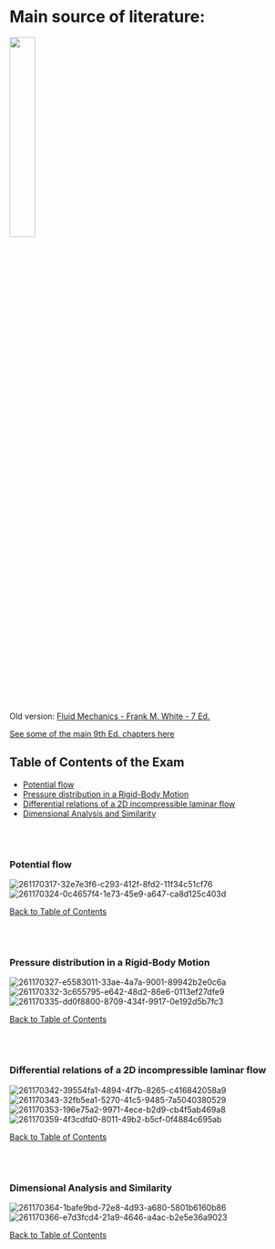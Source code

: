 
# Main source of literature: 

<p align="left">
<img src="https://github.com/GBlanch/Multivar.-calculus-on-AFM/assets/136500426/cf79c5c1-9de7-4693-85d1-f8eeaa4b5e6e" width="30%" height="30%">

Old version:
[Fluid Mechanics - Frank M. White - 7 Ed.](https://iem.ca/pdf/resources/Fluid%20Mechanics,%207th%20Ed.%20(Mcgraw-Hill%20Series%20in%20Mechanical%20Engineering).pdf)

[See some of the main 9th Ed. chapters here](https://github.com/GBlanch/Multivar.-calculus-on-AFM/tree/main/A.%20Book)

## Table of Contents of the Exam

+ [Potential flow](#potential-flow)
+ [Pressure distribution in a Rigid-Body Motion](#pressure-distribution-in-a-rigid-body-motion)
+ [Differential relations of a 2D incompressible laminar flow](#differential-relations-of-a-2D-incompressible-laminar-flow)
+ [Dimensional Analysis and Similarity](#dimensional-analysis-and-similarity)


&nbsp;    
&nbsp;  

### Potential flow

![261170317-32e7e3f6-c293-412f-8fd2-11f34c51cf76](https://github.com/GBlanch/Multivar.-calculus-on-AFM/assets/136500426/8daee5bf-4f61-40c8-b29f-e284a888987f)
![261170324-0c4657f4-1e73-45e9-a647-ca8d125c403d](https://github.com/GBlanch/Multivar.-calculus-on-AFM/assets/136500426/d1fa9978-d4dd-4e5c-9812-165bf0393089)

[Back to Table of Contents](#table-of-contents-of-the-exam)


&nbsp;    
&nbsp;  

### Pressure distribution in a Rigid-Body Motion

![261170327-e5583011-33ae-4a7a-9001-89942b2e0c6a](https://github.com/GBlanch/Multivar.-calculus-on-AFM/assets/136500426/db24b634-2287-4a13-863d-6bc6c1f0aa59)
![261170332-3c655795-e642-48d2-86e6-0113ef27dfe9](https://github.com/GBlanch/Multivar.-calculus-on-AFM/assets/136500426/1999b7ec-9fd8-485f-969a-26604f300a77)
![261170335-dd0f8800-8709-434f-9917-0e192d5b7fc3](https://github.com/GBlanch/Multivar.-calculus-on-AFM/assets/136500426/69234d1f-23bb-4bee-875f-4d265401d087)

[Back to Table of Contents](#table-of-contents-of-the-exam)


&nbsp;    
&nbsp;  

### Differential relations of a 2D incompressible laminar flow

![261170342-39554fa1-4894-4f7b-8265-c416842058a9](https://github.com/GBlanch/Multivar.-calculus-on-AFM/assets/136500426/74ff6b5a-0671-48af-ac63-2502a8591038)
![261170343-32fb5ea1-5270-41c5-9485-7a5040380529](https://github.com/GBlanch/Multivar.-calculus-on-AFM/assets/136500426/5f3f90a5-c9ad-4582-ba0b-51c93b01fcc1)
![261170353-196e75a2-9971-4ece-b2d9-cb4f5ab469a8](https://github.com/GBlanch/Multivar.-calculus-on-AFM/assets/136500426/90093bb9-25ae-4cca-ad71-52eafa5d0c0c)
![261170359-4f3cdfd0-8011-49b2-b5cf-0f4884c695ab](https://github.com/GBlanch/Multivar.-calculus-on-AFM/assets/136500426/6ba42f0a-a757-4cfc-afd0-8fd8f697acf1)

[Back to Table of Contents](#table-of-contents-of-the-exam)

&nbsp;    
&nbsp;  

### Dimensional Analysis and Similarity

![261170364-1bafe9bd-72e8-4d93-a680-5801b6160b86](https://github.com/GBlanch/Multivar.-calculus-on-AFM/assets/136500426/718633fb-9431-4811-9a80-66fd30245ea2)
![261170366-e7d3fcd4-21a9-4646-a4ac-b2e5e36a9023](https://github.com/GBlanch/Multivar.-calculus-on-AFM/assets/136500426/8b118b79-737d-4394-b9de-f1c8f31d50f2)

[Back to Table of Contents](#table-of-contents-of-the-exam)
